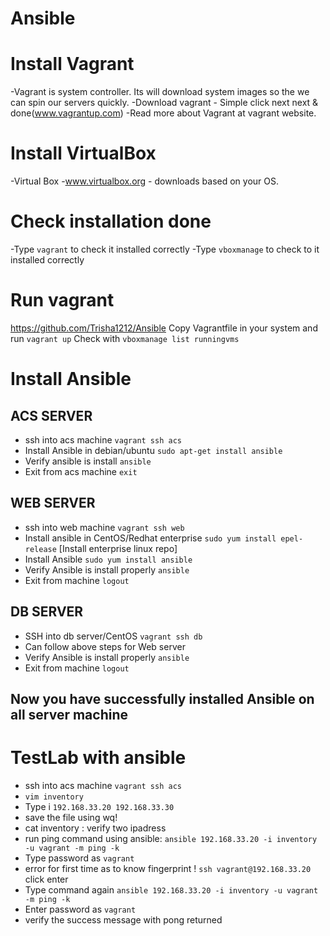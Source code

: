 # Ansible


# Install Vagrant
-Vagrant is system controller. Its will download system images so the we can spin our servers quickly.
-Download vagrant - Simple click next next & done(www.vagrantup.com)
-Read more about Vagrant at vagrant website.


# Install VirtualBox
-Virtual Box
-www.virtualbox.org - downloads based on your OS. 

# Check installation done 
-Type `vagrant` to check it installed correctly
-Type `vboxmanage` to check to it installed correctly

# Run vagrant
https://github.com/Trisha1212/Ansible
Copy Vagrantfile in your system and run `vagrant up`
Check with `vboxmanage list runningvms`

# Install Ansible
## ACS SERVER
- ssh into acs machine `vagrant ssh acs` 
- Install Ansible in debian/ubuntu `sudo apt-get install ansible` 
- Verify ansible is install `ansible`
- Exit from acs machine `exit`
## WEB SERVER
- ssh into web machine `vagrant ssh web`
- Install ansible in CentOS/Redhat enterprise `sudo yum install epel-release` [Install enterprise linux repo]
- Install Ansible `sudo yum install ansible`
- Verify Ansible is install properly `ansible`
- Exit from machine `logout`
## DB SERVER
- SSH into db server/CentOS `vagrant ssh db`
- Can follow above steps for Web server
- Verify Ansible is install properly `ansible`
- Exit from machine `logout`
## Now you have successfully installed Ansible on all server machine

# TestLab with ansible
- ssh into acs machine `vagrant ssh acs` 
- `vim inventory` 
- Type i 
`
192.168.33.20
192.168.33.30
`
- save the file using wq!
- cat inventory : verify two ipadress
- run ping command using ansible: `ansible 192.168.33.20 -i inventory -u vagrant -m ping -k`
- Type password as `vagrant`
- error for first time as to know fingerprint ! `ssh vagrant@192.168.33.20` click enter
- Type command again `ansible 192.168.33.20 -i inventory -u vagrant -m ping -k`
- Enter password as `vagrant`
- verify the success message with pong returned
